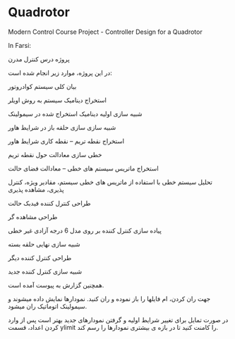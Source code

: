 # Quadrotor
Modern Control Course Project - Controller Design for a Quadrotor

In Farsi:

پروژه درس کنترل مدرن

 در این پروژه، موارد زیر انجام شده است:

بیان کلی سیستم کوادروتور

 استخراج دینامیک سیستم به روش اویلر

شبیه سازی اولیه دینامیک استخراج شده در سیمولینک

شبیه سازی سازی حلقه باز در شرایط هاور

 استخراج نقطه تریم – نقطه کاری شرایط هاور

خطی سازی معادالت حول نقطه تریم

استخراج ماتریس سیستم های خطی – معادالت فضای حالت

تحلیل سیستم خطی با استفاده از ماتریس های خطی سیستم، مقادیر ویژه، کنترل پذیری، مشاهده پذیری

 طراحی کنترل کننده فیدبک حالت

طراحی مشاهده گر

پیاده سازی کنترل کننده بر روی مدل 6 درجه آزادی غیر خطی

شبیه سازی نهایی حلقه بسته

طراحی کنترل کننده دیگر  

 شبیه سازی کنترل کننده جدید

همچنین گزارش به پیوست آمده است.

جهت ران کردن، ام­ فایل­ها را باز نموده و ران کنید. نمودارها نمایش داده می­شوند و سیمولینک اتوماتیک ران می­شود.


در صورت تمایل برای تغییر شرایط اولیه و گرفتن نمودارهای جدید بهتر است پس از وارد کردن اعداد، قسمت
 ylimit 
را کامنت کنید تا در بازه­ ی بیشتری نمودارها را رسم کند.
